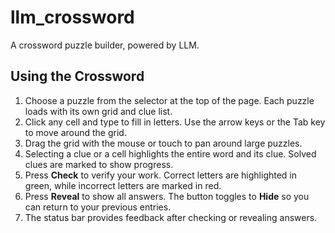 # llm_crossword

A crossword puzzle builder, powered by LLM.

## Using the Crossword

1. Choose a puzzle from the selector at the top of the page. Each puzzle loads with its own grid and clue list.
2. Click any cell and type to fill in letters. Use the arrow keys or the Tab key to move around the grid.
3. Drag the grid with the mouse or touch to pan around large puzzles.
4. Selecting a clue or a cell highlights the entire word and its clue. Solved clues are marked to show progress.
5. Press **Check** to verify your work. Correct letters are highlighted in green, while incorrect letters are marked in red.
6. Press **Reveal** to show all answers. The button toggles to **Hide** so you can return to your previous entries.
7. The status bar provides feedback after checking or revealing answers.
